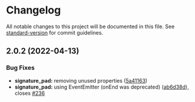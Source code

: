 # Changelog

All notable changes to this project will be documented in this file. See [standard-version](https://github.com/conventional-changelog/standard-version) for commit guidelines.

## 2.0.2 (2022-04-13)


### Bug Fixes

* **signature_pad:** removing unused properties ([5a41163](https://github.com/F0rce/signature-widget/commit/5a41163ace09625900943992184993462361760f))
* **signature_pad:** using EventEmitter (onEnd was deprecated) ([ab6d38d](https://github.com/F0rce/signature-widget/commit/ab6d38d38cbeac9e60bee8b569333907bcca96c6)), closes [#236](https://github.com/F0rce/signature-widget/issues/236)
